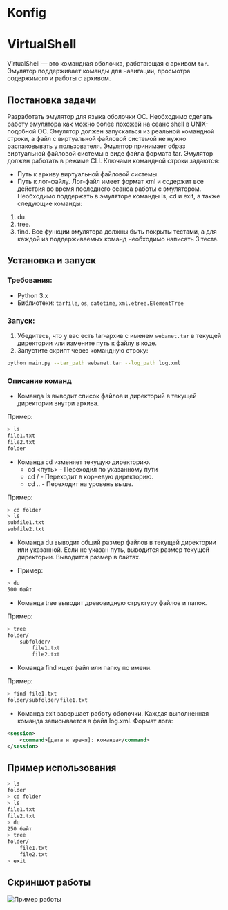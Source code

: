 # Konfig
# VirtualShell

VirtualShell — это командная оболочка, работающая с архивом `tar`. Эмулятор поддерживает команды для навигации, просмотра содержимого и работы с архивом.

## Постановка задачи
Разработать эмулятор для языка оболочки ОС. Необходимо сделать работу
эмулятора как можно более похожей на сеанс shell в UNIX-подобной ОС.
Эмулятор должен запускаться из реальной командной строки, а файл с
виртуальной файловой системой не нужно распаковывать у пользователя.
Эмулятор принимает образ виртуальной файловой системы в виде файла формата
tar. Эмулятор должен работать в режиме CLI.
Ключами командной строки задаются:
- Путь к архиву виртуальной файловой системы.
- Путь к лог-файлу.
Лог-файл имеет формат xml и содержит все действия во время последнего
сеанса работы с эмулятором.
Необходимо поддержать в эмуляторе команды ls, cd и exit, а также
следующие команды:
1. du.
2. tree.
3. find.
Все функции эмулятора должны быть покрыты тестами, а для каждой из
поддерживаемых команд необходимо написать 3 теста.

## Установка и запуск

### Требования:
- Python 3.x
- Библиотеки: `tarfile`, `os`, `datetime`, `xml.etree.ElementTree`

### Запуск:
1. Убедитесь, что у вас есть tar-архив с именем `webanet.tar` в текущей директории или измените путь к файлу в коде.
2. Запустите скрипт через командную строку:
```bash
python main.py --tar_path webanet.tar --log_path log.xml
```

### Описание команд
-  Команда ls выводит список файлов и директорий в текущей директории внутри архива.

Пример: 
```bash
> ls
file1.txt
file2.txt
folder
```

- Команда cd изменяет текущую директорию.
   - cd <путь> - Переходил по указанному пути
   - cd / - Переходит в корневую директорию.
   - cd .. - Переходит на уровень выше.

Пример:
```bash
> cd folder
> ls
subfile1.txt
subfile2.txt
```

- Команда du выводит общий размер файлов в текущей директории или указанной. Если не указан путь, выводится размер текущей директории.
Выводится размер в байтах.

- Пример:

```bash
> du
500 байт
```

- Команда tree выводит древовидную структуру файлов и папок.

Пример:

```bash
> tree
folder/
    subfolder/
        file1.txt
        file2.txt
```

- Команда find ищет файл или папку по имени.

Пример:
```bash
> find file1.txt
folder/subfolder/file1.txt
```

- Команда exit завершает работу оболочки. Каждая выполненная команда записывается в файл log.xml. Формат лога:

```xml
<session>
    <command>[дата и время]: команда</command>
</session>
```

## Пример использования
```bash
> ls
folder
> cd folder
> ls
file1.txt
file2.txt
> du
250 байт
> tree
folder/
    file1.txt
    file2.txt
> exit
```

## Скриншот работы
![Пример работы](https://i.imgur.com/Fu1OFPZ.png)
